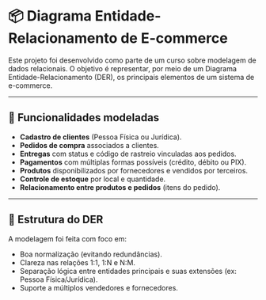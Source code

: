 # 📦 Diagrama Entidade-Relacionamento de E-commerce

Este projeto foi desenvolvido como parte de um curso sobre modelagem de dados relacionais.
O objetivo é representar, por meio de um Diagrama Entidade-Relacionamento (DER), os principais elementos de um sistema de e-commerce.

---

## 🧩 Funcionalidades modeladas

- **Cadastro de clientes** (Pessoa Física ou Jurídica).
- **Pedidos de compra** associados a clientes.
- **Entregas** com status e código de rastreio vinculadas aos pedidos.
- **Pagamentos** com múltiplas formas possíveis (crédito, débito ou PIX).
- **Produtos** disponibilizados por fornecedores e vendidos por terceiros.
- **Controle de estoque** por local e quantidade.
- **Relacionamento entre produtos e pedidos** (itens do pedido).

---

## 🔗 Estrutura do DER

A modelagem foi feita com foco em:
- Boa normalização (evitando redundâncias).
- Clareza nas relações 1:1, 1:N e N:M.
- Separação lógica entre entidades principais e suas extensões (ex: Pessoa Física/Jurídica).
- Suporte a múltiplos vendedores e fornecedores.

